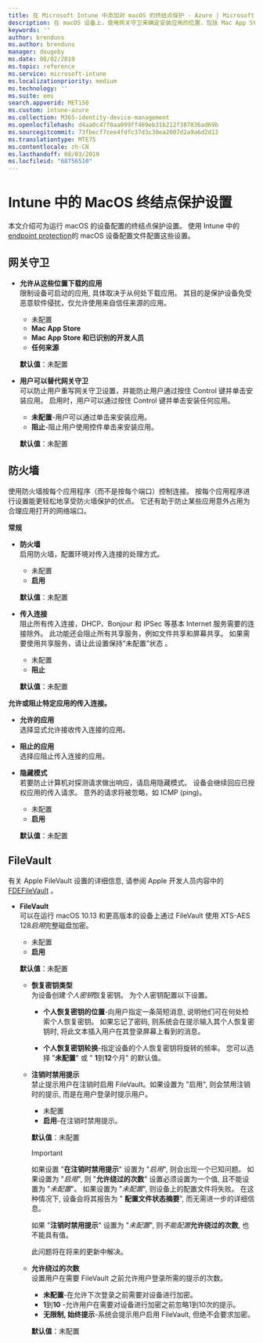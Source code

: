 ```yaml
---
title: 在 Microsoft Intune 中添加对 macOS 的终结点保护 - Azure | Microsoft Docs
description: 在 macOS 设备上，使用网关守卫来确定安装应用的位置，包括 Mac App Store。 此外，还可以使用 Microsoft Intune 启用或配置防火墙，以允许使用特定应用、阻止使用特定应用、使用隐藏模式，甚至阻止特定类型的传入连接。
keywords: ''
author: brenduns
ms.author: brenduns
manager: dougeby
ms.date: 08/02/2019
ms.topic: reference
ms.service: microsoft-intune
ms.localizationpriority: medium
ms.technology: ''
ms.suite: ems
search.appverid: MET150
ms.custom: intune-azure
ms.collection: M365-identity-device-management
ms.openlocfilehash: d4aa0c47f0aa099ff469eb31b212f387836ad69b
ms.sourcegitcommit: 73fbecf7cee4fdfc37d3c30ea2007d2a9a6d2d12
ms.translationtype: MTE75
ms.contentlocale: zh-CN
ms.lasthandoff: 08/03/2019
ms.locfileid: "68756510"
---
```

# <a name="macos-endpoint-protection-settings-in-intune"></a>Intune 中的 MacOS 终结点保护设置  

本文介绍可为运行 macOS 的设备配置的终结点保护设置。 使用 Intune 中的[endpoint protection](endpoint-protection-configure.md)的 macOS 设备配置文件配置这些设置。  

## <a name="gatekeeper"></a>网关守卫  

- **允许从这些位置下载的应用**  
  限制设备可启动的应用, 具体取决于从何处下载应用。 其目的是保护设备免受恶意软件侵扰，仅允许使用来自信任来源的应用。  

  - 未配置   
  - **Mac App Store**  
  - **Mac App Store 和已识别的开发人员**  
  - **任何来源**  

  **默认值**：未配置  

- **用户可以替代网关守卫**  
  可以防止用户重写网关守卫设置，并能防止用户通过按住 Control 键并单击安装应用。 启用时，用户可以通过按住 Control 键并单击安装任何应用。  
 
  - **未配置**-用户可以通过单击来安装应用。  
  - **阻止**-阻止用户使用控件单击来安装应用。  

  **默认值**：未配置  

## <a name="firewall"></a>防火墙  

使用防火墙按每个应用程序（而不是按每个端口）控制连接。 按每个应用程序进行设置能更轻松地享受防火墙保护的优点。 它还有助于防止某些应用意外占用为合理应用打开的网络端口。  

**常规**
- **防火墙**  
  启用防火墙，配置环境对传入连接的处理方式。  
  - 未配置   
  - **启用**  

  **默认值**：未配置  

- **传入连接**  
  阻止所有传入连接，DHCP、Bonjour 和 IPSec 等基本 Internet 服务需要的连接除外。 此功能还会阻止所有共享服务，例如文件共享和屏幕共享。 如果需要使用共享服务，请让此设置保持“未配置”状态  。  
  - 未配置   
  - **阻止**  

  **默认值**：未配置  

**允许或阻止特定应用的传入连接。**  

  - **允许的应用**  
    选择显式允许接收传入连接的应用。  

  - **阻止的应用**  
    选择应阻止传入连接的应用。  

  - **隐藏模式**  
    若要防止计算机对探测请求做出响应，请启用隐藏模式。 设备会继续回应已授权应用的传入请求。 意外的请求将被忽略，如 ICMP (ping)。  
    - 未配置   
    - **启用**  

    **默认值**：未配置  

## <a name="filevault"></a>FileVault  
有关 Apple FileVault 设置的详细信息, 请参阅 Apple 开发人员内容中的[FDEFileVault](https://developer.apple.com/documentation/devicemanagement/fdefilevault) 。 

- **FileVault**  
  可以在运行 macOS 10.13 和更高版本的设备上通过 FileVault 使用 XTS-AES 128*启用*完整磁盘加密。  
  - 未配置   
  - **启用**  

  **默认值**：未配置  

  - **恢复密钥类型**  
    为设备创建*个人密钥*恢复密钥。 为个人密钥配置以下设置。  

    - **个人恢复密钥的位置**-向用户指定一条简短消息, 说明他们可在何处检索个人恢复密钥。 如果忘记了密码, 则系统会在提示输入其个人恢复密钥时, 将此文本插入用户在其登录屏幕上看到的消息。  
      
    - **个人恢复密钥轮换**-指定设备的个人恢复密钥将旋转的频率。 您可以选择 "**未配置**" 或 " **1**到**12**个月" 的默认值。  

  - **注销时禁用提示**  
    禁止提示用户在注销时启用 FileVault。如果设置为 "启用", 则会禁用注销时的提示, 而是在用户登录时提示用户。  
    - 未配置   
    - **启用**-在注销时禁用提示。

    **默认值**：未配置  

     > [!IMPORTANT]  
     > 如果设置 "**在注销时禁用提示**" 设置为 "*启用*", 则会出现一个已知问题。 如果设置为 "*启用*", 则 "**允许绕过的次数**" 设置必须设置为一个值, 且不能设置为 "*未配置*"。 如果设置为 "*未配置*", 则设备上的配置文件将失败。 在这种情况下, 设备会将其报告为 "  **配置文件状态摘要**", 而无需进一步的详细信息。
     > 
     > 如果 "**注销时禁用提示**" 设置为 "*未配置*", 则*不能配置***允许绕过的次数**, 也不能具有值。  
     > 
     > 此问题将在将来的更新中解决。 

  - **允许绕过的次数**  
  设置用户在需要 FileVault 之前允许用户登录所需的提示的次数。  

    - **未配置**-在允许下次登录之前需要对设备进行加密。  
    - **1**到**10** -允许用户在需要对设备进行加密之前忽略1到10次的提示。  
    - **无限制, 始终提示**-系统会提示用户启用 FileVault, 但绝不会要求加密。  
 
    **默认值**：未配置  


